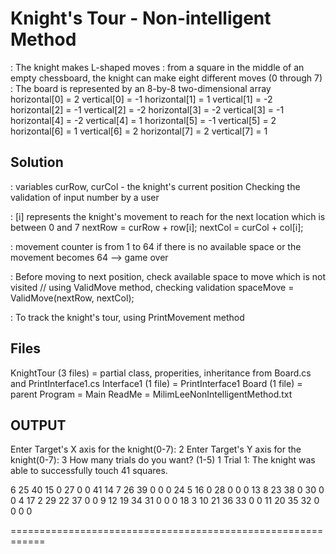 
# Knight's Tour - Non-intelligent Method

: The knight makes L-shaped moves
: from a square in the middle of an empty chessboard, 
  the knight can make eight different moves (0 through 7) 
: The board is represented by an 8-by-8 two-dimensional array
        <row>             <column>
	horizontal[0] = 2	vertical[0] = -1
	horizontal[1] = 1	vertical[1] = -2
	horizontal[2] = -1	vertical[2] = -2
	horizontal[3] = -2	vertical[3] = -1
	horizontal[4] = -2	vertical[4] = 1
	horizontal[5] = -1	vertical[5] = 2
	horizontal[6] = 1	vertical[6] = 2
	horizontal[7] = 2	vertical[7] = 1

## Solution
: variables curRow, curCol - the knight's current position
  Checking the validation of input number by a user

: [i] represents  the knight's movement to reach for the next location which is between 0 and 7
	nextRow = curRow + row[i];
    nextCol = curCol + col[i];

: movement counter is from 1 to 64
  if there is no available space or the movement becomes 64 --> game over

: Before moving to next position, check available space to move which is not visited
   // using ValidMove method, checking validation
   spaceMove = ValidMove(nextRow, nextCol); 

: To track the knight's tour, using PrintMovement method

## Files
KnightTour (3 files) = partial class, properities, 
                       inheritance from Board.cs and PrintInterface1.cs
Interface1 (1 file) = PrintInterface1
Board (1 file) = parent 
Program  = Main
ReadMe   = MilimLeeNonIntelligentMethod.txt

## OUTPUT

Enter Target's X axis for the knight(0-7): 2
Enter Target's Y axis for the knight(0-7): 3
How many trials do you want? (1-5)
1
Trial 1: The knight was able to successfully touch 41 squares.

   6  25  40  15   0  27   0   0
  41  14   7  26  39   0   0   0
  24   5  16   0  28   0   0   0
  13   8  23  38   0  30   0   0
  4  17   2  29  22  37   0   0
  9  12  19  34  31   0   0   0
  18   3  10  21  36  33   0   0
  11  20  35  32   0   0   0   0

  ============================================================














